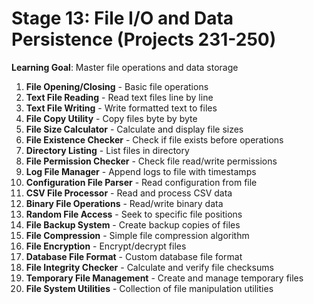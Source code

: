 # Stage 13: File I/O and Data Persistence (Projects 231-250)

**Learning Goal**: Master file operations and data storage

1. **File Opening/Closing** - Basic file operations
2. **Text File Reading** - Read text files line by line
3. **Text File Writing** - Write formatted text to files
4. **File Copy Utility** - Copy files byte by byte
5. **File Size Calculator** - Calculate and display file sizes
6. **File Existence Checker** - Check if file exists before operations
7. **Directory Listing** - List files in directory
8. **File Permission Checker** - Check file read/write permissions
9. **Log File Manager** - Append logs to file with timestamps
10. **Configuration File Parser** - Read configuration from file
11. **CSV File Processor** - Read and process CSV data
12. **Binary File Operations** - Read/write binary data
13. **Random File Access** - Seek to specific file positions
14. **File Backup System** - Create backup copies of files
15. **File Compression** - Simple file compression algorithm
16. **File Encryption** - Encrypt/decrypt files
17. **Database File Format** - Custom database file format
18. **File Integrity Checker** - Calculate and verify file checksums  
19. **Temporary File Management** - Create and manage temporary files
20. **File System Utilities** - Collection of file manipulation utilities
